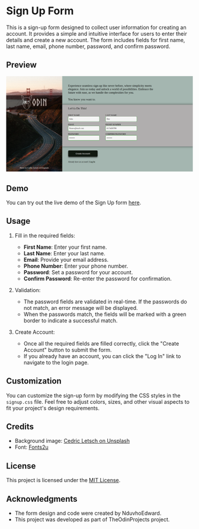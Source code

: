 # Sign Up Form

This is a sign-up form designed to collect user information for creating an account. It provides a simple and intuitive interface for users to enter their details and create a new account. The form includes fields for first name, last name, email, phone number, password, and confirm password.

## Preview

![Sign Up Form Preview](./assets/preview.png)

## Demo

You can try out the live demo of the Sign Up form [here](https://nduvhoedward-odinprojects.github.io/Sign_Up_Page/).

## Usage

1. Fill in the required fields:
   - **First Name**: Enter your first name.
   - **Last Name**: Enter your last name.
   - **Email**: Provide your email address.
   - **Phone Number**: Enter your phone number.
   - **Password**: Set a password for your account.
   - **Confirm Password**: Re-enter the password for confirmation.

2. Validation:
   - The password fields are validated in real-time. If the passwords do not match, an error message will be displayed.
   - When the passwords match, the fields will be marked with a green border to indicate a successful match.

3. Create Account:
   - Once all the required fields are filled correctly, click the "Create Account" button to submit the form.
   - If you already have an account, you can click the "Log In" link to navigate to the login page.

## Customization

You can customize the sign-up form by modifying the CSS styles in the `signup.css` file. Feel free to adjust colors, sizes, and other visual aspects to fit your project's design requirements.

## Credits

- Background image: [Cedric Letsch on Unsplash](https://unsplash.com/photos/t49vJ2_Jlq8)
- Font: [Fonts2u](https://fonts2u.com/norse-bold.font)

## License

This project is licensed under the [MIT License](https://github.com/nduvhoedward-odinprojects/Sign_Up_Page/blob/main/LICENSE).

## Acknowledgments

- The form design and code were created by NduvhoEdward.
- This project was developed as part of TheOdinProjects project.
